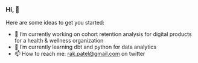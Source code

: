 ### Hi,  👋



Here are some ideas to get you started:

- 🔭 I’m currently working on cohort retention analysis for digital products for a health & wellness organization
- 🌱 I’m currently learning dbt and python for data analytics 
- 📫 How to reach me: rak.patel@gmail.com on twitter


